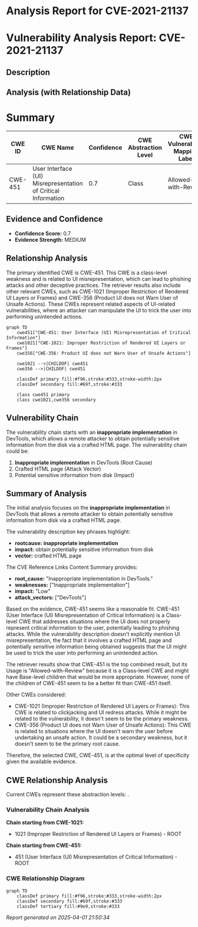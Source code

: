 # Analysis Report for CVE-2021-21137

# Vulnerability Analysis Report: CVE-2021-21137

## Description



## Analysis (with Relationship Data)

# Summary
| CWE ID | CWE Name | Confidence | CWE Abstraction Level | CWE Vulnerability Mapping Label | CWE-Vulnerability Mapping Notes |
|---|---|---|---|---|---|
| CWE-451 | User Interface (UI) Misrepresentation of Critical Information | 0.7 | Class | Allowed-with-Review | Primary CWE |

## Evidence and Confidence

*   **Confidence Score:** 0.7
*   **Evidence Strength:** MEDIUM

## Relationship Analysis
The primary identified CWE is CWE-451. This CWE is a class-level weakness and is related to UI misrepresentation, which can lead to phishing attacks and other deceptive practices. The retriever results also include other relevant CWEs, such as CWE-1021 (Improper Restriction of Rendered UI Layers or Frames) and CWE-356 (Product UI does not Warn User of Unsafe Actions). These CWEs represent related aspects of UI-related vulnerabilities, where an attacker can manipulate the UI to trick the user into performing unintended actions.

```mermaid
graph TD
    cwe451["CWE-451: User Interface (UI) Misrepresentation of Critical Information"]
    cwe1021["CWE-1021: Improper Restriction of Rendered UI Layers or Frames"]
    cwe356["CWE-356: Product UI does not Warn User of Unsafe Actions"]
    
    cwe1021 -->|CHILDOF| cwe451
    cwe356 -->|CHILDOF| cwe451
    
    classDef primary fill:#f96,stroke:#333,stroke-width:2px
    classDef secondary fill:#69f,stroke:#333
    
    class cwe451 primary
    class cwe1021,cwe356 secondary
```

## Vulnerability Chain
The vulnerability chain starts with an **inappropriate implementation** in DevTools, which allows a remote attacker to obtain potentially sensitive information from the disk via a crafted HTML page. The vulnerability chain could be:
1. **Inappropriate implementation** in DevTools (Root Cause)
2. Crafted HTML page (Attack Vector)
3. Potential sensitive information from disk (Impact)

## Summary of Analysis
The initial analysis focuses on the **inappropriate implementation** in DevTools that allows a remote attacker to obtain potentially sensitive information from disk via a crafted HTML page.

The vulnerability description key phrases highlight:
- **rootcause:** **inappropriate implementation**
- **impact:** obtain potentially sensitive information from disk
- **vector:** crafted HTML page

The CVE Reference Links Content Summary provides:
- **root_cause:** "Inappropriate implementation in DevTools."
- **weaknesses:** ["Inappropriate implementation"]
- **impact:** "Low"
- **attack_vectors:** ["DevTools"]

Based on the evidence, CWE-451 seems like a reasonable fit. CWE-451 (User Interface (UI) Misrepresentation of Critical Information) is a Class-level CWE that addresses situations where the UI does not properly represent critical information to the user, potentially leading to phishing attacks. While the vulnerability description doesn't explicitly mention UI misrepresentation, the fact that it involves a crafted HTML page and potentially sensitive information being obtained suggests that the UI might be used to trick the user into performing an unintended action.

The retriever results show that CWE-451 is the top combined result, but its Usage is "Allowed-with-Review" because it is a Class-level CWE and might have Base-level children that would be more appropriate. However, none of the children of CWE-451 seem to be a better fit than CWE-451 itself.

Other CWEs considered:
- CWE-1021 (Improper Restriction of Rendered UI Layers or Frames): This CWE is related to clickjacking and UI redress attacks. While it might be related to the vulnerability, it doesn't seem to be the primary weakness.
- CWE-356 (Product UI does not Warn User of Unsafe Actions): This CWE is related to situations where the UI doesn't warn the user before undertaking an unsafe action. It could be a secondary weakness, but it doesn't seem to be the primary root cause.

Therefore, the selected CWE, CWE-451, is at the optimal level of specificity given the available evidence.


## CWE Relationship Analysis

Current CWEs represent these abstraction levels: .


### Vulnerability Chain Analysis

**Chain starting from CWE-1021:**
- 1021 (Improper Restriction of Rendered UI Layers or Frames) - ROOT


**Chain starting from CWE-451:**
- 451 (User Interface (UI) Misrepresentation of Critical Information) - ROOT



### CWE Relationship Diagram

```mermaid
graph TD
    classDef primary fill:#f96,stroke:#333,stroke-width:2px
    classDef secondary fill:#69f,stroke:#333
    classDef tertiary fill:#9e9,stroke:#333
```



*Report generated on 2025-04-01 21:50:34*
